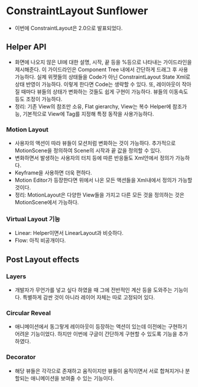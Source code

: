 # ConstraintLayout Sunflower
* 이번에 ConstraintLayout은 2.0으로 발표되었다.
## Helper API
* 화면에 나오지 않은 UI에 대한 설명, 시작, 끝 등을 %등으로 나타내는 가이드라인을 제시해준다. 이 가이드라인은 Component Tree 내에서 간단하게 드래그 후 사용가능하다. 실제 위젯들의 상태들을 Code가 아닌 ConstraintLayout State Xml로 상태 반영이 가능하다. 이렇게 한다면 Code는 생략할 수 있다.
또, 레이아웃이 작아질 때마다 뷰들의 상태가 변화하는 것들도 쉽게 구현이 가능하다. 뷰들의 이동속도 등도 조정이 가능하다.
* 정리: 기존 View의 참조만 소유, Flat gierarchy, View는 복수 Helper에 참조가능, 기본적으로 View에 Tag를 지정해 특정 동작을 사용가능하다.
### Motion Layout
* 사용자의 액션이 따라 뷰들이 모션처럼 변화하는 것이 가능하다. 추가적으로 MotionScene을 정의하여 Scene의 시작과 끝 값을 정의할 수 있다.
* 변화하면서 발생하는 사용자의 터치 등에 따른 반응들도 Xml안에서 정의가 가능하다.
* Keyframe을 사용하면 더욱 편하다.
* Motion Editor가 등장한다면 위에서 나온 모든 액션들을 Xml내에서 정의가 가능할 것이다.
* 정리: MotionLayout은 다양한 View들을 가지고 다른 모든 것을 정의하는 것은 MotionScene에서 가능하다.
### Virtual Layout 기능
* Linear: Helper이면서 LinearLayout과 비슷하다.
* Flow: 아직 비공개이다.
## Post Layout effects
### Layers
* 개발자가 무언가를 넣고 싶다 하였을 때 그에 전반적인 계산 등을 도와주는 기능이다. 특별하게 감싼 것이 아니라 레이어 자체는 따로 고정되어 있다.
### Circular Reveal
* 애니메이션에서 동그랗게 레이아웃이 등장하는 액션이 있는데 이전에는 구현하기 어려운 기능이었다. 하지만 이번에 구글이 간단하게 구현할 수 있도록 기능을 추가 하였다.
### Decorator
* 해당 뷰들은 각각으로 존재하고 움직이지만 뷰들이 움직이면서 서로 합쳐지거나 분할되는 애니메이션을 보여줄 수 있는 기능이다.